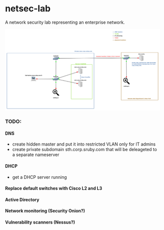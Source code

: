 # netsec-lab
A network security lab representing an enterprise network.

![](screenshot.png)

### TODO:
#### DNS
- create hidden master and put it into restricted VLAN only for IT admins
- create private subdomain sth.corp.sruby.com that will be deleageted to a separate nameserver
#### DHCP
- get a DHCP server running
#### Replace default switches with Cisco L2 and L3
#### Active Directory
#### Network monitoring (Security Onion?)
#### Vulnerability scanners (Nessus?)
